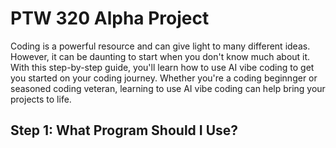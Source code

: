 # PTW 320 Alpha Project

Coding is a powerful resource and can give light to many different ideas. However, it can be daunting to start when you don't know much about it. With this step-by-step guide, you'll learn how to use AI vibe coding to get you started on your coding journey. Whether you're a coding beginnger or seasoned coding veteran, learning to use AI vibe coding can help bring your projects to life.

## Step 1: What Program Should I Use?

